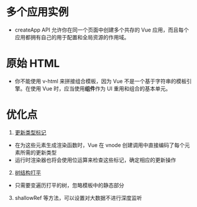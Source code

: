 # 多个应用实例

- createApp API 允许你在同一个页面中创建多个共存的 Vue 应用，而且每个应用都拥有自己的用于配置和全局资源的作用域。

# 原始 HTML

- 你不能使用 v-html 来拼接组合模板，因为 Vue 不是一个基于字符串的模板引擎。在使用 Vue 时，应当使用**组件**作为 UI 重用和组合的基本单元。

# 优化点

1. [更新类型标记](https://cn.vuejs.org/guide/extras/rendering-mechanism.html#patch-flags)

- 在为这些元素生成渲染函数时，Vue 在 vnode 创建调用中直接编码了每个元素所需的更新类型
- 运行时渲染器也将会使用位运算来检查这些标记，确定相应的更新操作

2. [树结构打平](https://cn.vuejs.org/guide/extras/rendering-mechanism.html#tree-flattening)

- 只需要变遍历打平的树，忽略模板中的静态部分

3. shallowRef 等方法，可以设置对大数据不进行深度监听

